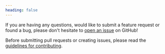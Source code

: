 ```yaml
---
heading: false
---
```


If you are having any questions, would like to submit a feature request or
found a bug, please don't hesitate to [open an issue][issues] on GitHub!

Before submitting pull requests or creating issues, please read the
[guidelines for contributing][contributing-guidelines].

[issues]: https://github.com/julmot/mark.js/issues/new
[contributing-guidelines]: https://github.com/julmot/mark.js/blob/master/CONTRIBUTING.md
